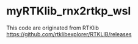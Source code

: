 # myRTKlib_rnx2rtkp_wsl

This code are originated from RTKlib https://github.com/rtklibexplorer/RTKLIB/releases
